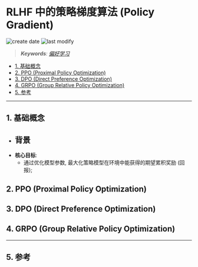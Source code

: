 RLHF 中的策略梯度算法 (Policy Gradient)
===
<!--START_SECTION:badge-->
![create date](https://img.shields.io/static/v1?label=create%20date&message=2025-09-24&label_color=gray&color=lightsteelblue&style=flat-square)
![last modify](https://img.shields.io/static/v1?label=last%20modify&message=2025-09-26%2013%3A19%3A16&label_color=gray&color=thistle&style=flat-square)
<!--END_SECTION:badge-->
<!--info
date: 2025-09-24 06:04:17
toc_title: '**策略梯度算法**'
top: false
draft: false
hidden: true
omit_in_tag_toc: false
section_number: true
level: 0
tags: []
-->

<!--START_SECTION:keywords-->
> ***Keywords**: [偏好学习](./偏好学习.md)*
<!--END_SECTION:keywords-->

<!--START_SECTION:paper_title-->
<!--END_SECTION:paper_title-->

<!--START_SECTION:toc-->
- [1. 基础概念](#1-基础概念)
- [2. PPO (Proximal Policy Optimization)](#2-ppo-proximal-policy-optimization)
- [3. DPO (Direct Preference Optimization)](#3-dpo-direct-preference-optimization)
- [4. GRPO (Group Relative Policy Optimization)](#4-grpo-group-relative-policy-optimization)
- [5. 参考](#5-参考)
<!--END_SECTION:toc-->

---

## 1. 基础概念

- **背景**
    -
- **核心目标**:
    - 通过优化模型参数, 最大化策略模型在环境中能获得的期望累积奖励 (回报);


<!--START_SECTION:keyword-->
<!--keyword_info
name: 'PPO'
extra_url: false
-->
## 2. PPO (Proximal Policy Optimization)
<!--END_SECTION:keyword-->



<!--START_SECTION:keyword-->
<!--keyword_info
name: 'DPO'
extra_url: false
-->
## 3. DPO (Direct Preference Optimization)
<!--END_SECTION:keyword-->



<!--START_SECTION:keyword-->
<!--keyword_info
name: 'GRPO'
extra_url: false
-->
## 4. GRPO (Group Relative Policy Optimization)
<!--END_SECTION:keyword-->


---

<!-- no toc -->
## 5. 参考